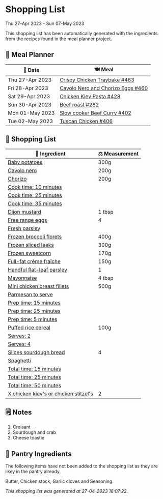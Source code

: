 # Shopping List

Thu 27-Apr 2023 - Sun 07-May 2023

This shopping list has been automatically generated with the ingredients from the recipes found in the meal planner project.

## 📅 Meal Planner

|📅 Date| 🍽️ Meal|
|----|----|
|Thu 27-Apr 2023|[Crispy Chicken Traybake #463](https://github.com/jcallaghan/The-Cookbook/issues/463)|
|Fri 28-Apr 2023|[Cavolo Nero and Chorizo Eggs #460](https://github.com/jcallaghan/The-Cookbook/issues/460)|
|Sat 29-Apr 2023|[Chicken Kiev Pasta #428](https://github.com/jcallaghan/The-Cookbook/issues/428)|
|Sun 30-Apr 2023|[Beef roast #282](https://github.com/jcallaghan/The-Cookbook/issues/282)|
|Mon 01-May 2023|[Slow cooker Beef Curry #402](https://github.com/jcallaghan/The-Cookbook/issues/402)|
|Tue 02-May 2023|[Tuscan Chicken #406](https://github.com/jcallaghan/The-Cookbook/issues/406)|

## 🛒 Shopping List

| 🍌 Ingredient| ⚖️ Measurement|
|----------|-----------|
|[Baby potatoes](https://www.sainsburys.co.uk/gol-ui/SearchResults/Baby%20potatoes)|300g|
|[Cavolo nero](https://www.sainsburys.co.uk/gol-ui/SearchResults/Cavolo%20nero)|200g|
|[Chorizo](https://www.sainsburys.co.uk/gol-ui/SearchResults/Chorizo)|200g|
|[Cook time: 10 minutes](https://www.sainsburys.co.uk/gol-ui/SearchResults/Cook%20time:%2010%20minutes)||
|[Cook time: 25 minutes](https://www.sainsburys.co.uk/gol-ui/SearchResults/Cook%20time:%2025%20minutes)||
|[Cook time: 35 minutes](https://www.sainsburys.co.uk/gol-ui/SearchResults/Cook%20time:%2035%20minutes)||
|[Dijon mustard](https://www.sainsburys.co.uk/gol-ui/SearchResults/Dijon%20mustard)|1 tbsp|
|[Free range eggs](https://www.sainsburys.co.uk/gol-ui/SearchResults/Free%20range%20eggs)|4|
|[Fresh parsley](https://www.sainsburys.co.uk/gol-ui/SearchResults/Fresh%20parsley)||
|[Frozen broccoli florets](https://www.sainsburys.co.uk/gol-ui/SearchResults/Frozen%20broccoli%20florets)|400g|
|[Frozen sliced leeks](https://www.sainsburys.co.uk/gol-ui/SearchResults/Frozen%20sliced%20leeks)|300g|
|[Frozen sweetcorn](https://www.sainsburys.co.uk/gol-ui/SearchResults/Frozen%20sweetcorn)|170g|
|[Full-fat crème fraîche](https://www.sainsburys.co.uk/gol-ui/SearchResults/Full-fat%20crème%20fraîche)|150g|
|[Handful flat-leaf parsley](https://www.sainsburys.co.uk/gol-ui/SearchResults/Handful%20flat-leaf%20parsley)|1|
|[Mayonnaise](https://www.sainsburys.co.uk/gol-ui/SearchResults/Mayonnaise)|4 tbsp|
|[Mini chicken breast fillets](https://www.sainsburys.co.uk/gol-ui/SearchResults/Mini%20chicken%20breast%20fillets)|500g|
|[Parmesan to serve](https://www.sainsburys.co.uk/gol-ui/SearchResults/Parmesan%20to%20serve)||
|[Prep time: 15 minutes](https://www.sainsburys.co.uk/gol-ui/SearchResults/Prep%20time:%2015%20minutes)||
|[Prep time: 25 minutes](https://www.sainsburys.co.uk/gol-ui/SearchResults/Prep%20time:%2025%20minutes)||
|[Prep time: 5 minutes](https://www.sainsburys.co.uk/gol-ui/SearchResults/Prep%20time:%205%20minutes)||
|[Puffed rice cereal](https://www.sainsburys.co.uk/gol-ui/SearchResults/Puffed%20rice%20cereal)|100g|
|[Serves: 2](https://www.sainsburys.co.uk/gol-ui/SearchResults/Serves:%202)||
|[Serves: 4](https://www.sainsburys.co.uk/gol-ui/SearchResults/Serves:%204)||
|[Slices sourdough bread](https://www.sainsburys.co.uk/gol-ui/SearchResults/Slices%20sourdough%20bread)|4|
|[Spaghetti](https://www.sainsburys.co.uk/gol-ui/SearchResults/Spaghetti)||
|[Total time: 15 minutes](https://www.sainsburys.co.uk/gol-ui/SearchResults/Total%20time:%2015%20minutes)||
|[Total time: 25 minutes](https://www.sainsburys.co.uk/gol-ui/SearchResults/Total%20time:%2025%20minutes)||
|[Total time: 50 minutes](https://www.sainsburys.co.uk/gol-ui/SearchResults/Total%20time:%2050%20minutes)||
|[X chicken kiev's or chicken stitzel's](https://www.sainsburys.co.uk/gol-ui/SearchResults/X%20chicken%20kiev's%20or%20chicken%20stitzel's)|2|

## 🗒️ Notes

1. Croisant
1. Sourdough and crab
1. Cheese toastie

## 🏪 Pantry Ingredients

The following items have not been added to the shopping list as they are likey in the pantry already.

Butter, Chicken stock, Garlic cloves and Seasoning.


_This shopping list was generated at 27-04-2023 18:07:22._
